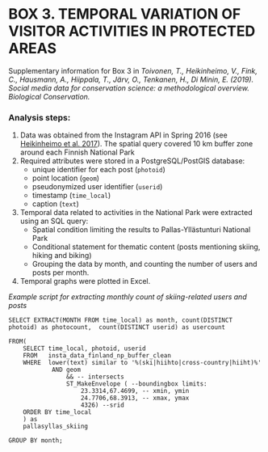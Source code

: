 # BOX 3. TEMPORAL VARIATION OF VISITOR ACTIVITIES IN PROTECTED AREAS

Supplementary information for Box 3 in *Toivonen, T., Heikinheimo, V., Fink, C., Hausmann, A., Hiippala, T., Järv, O., Tenkanen, H., Di Minin, E. (2019). Social media data for conservation science: a methodological overview. Biological Conservation.*

### Analysis steps: 

1. Data was obtained from the Instagram API in Spring 2016 (see [Heikinheimo et al. 2017](https://www.mdpi.com/2220-9964/6/3/85/htm)). The spatial query covered 10 km buffer zone around each Finnish National Park
2. Required attributes were stored in a PostgreSQL/PostGIS database: 
    - unique identifier for each post (`photoid`)
    - point location (`geom`)
    - pseudonymized user identifier (`userid`)
    - timestamp (`time_local`)
    - caption (`text`) 
3. Temporal data related to activities in the National Park were extracted using an SQL query:
    - Spatial condition limiting the results to Pallas-Yllästunturi National Park
    - Conditional statement for thematic content (posts mentioning skiing, hiking and biking)
    - Grouping the data by month, and counting the number of users and posts per month.
4. Temporal graphs were plotted in Excel.

*Example script for extracting monthly count of skiing-related users and posts*

```
SELECT EXTRACT(MONTH FROM time_local) as month, count(DISTINCT photoid) as photocount,  count(DISTINCT userid) as usercount 

FROM(
    SELECT time_local, photoid, userid
    FROM   insta_data_finland_np_buffer_clean
    WHERE  lower(text) similar to '%(ski|hiihto|cross-country|hiiht)%' 
            AND geom 
                && -- intersects
                ST_MakeEnvelope ( --boundingbox limits:
                    23.3314,67.4699, -- xmin, ymin
                    24.7706,68.3913, -- xmax, ymax 
                    4326) --srid
    ORDER BY time_local
    ) as 
    pallasyllas_skiing

GROUP BY month;

```

